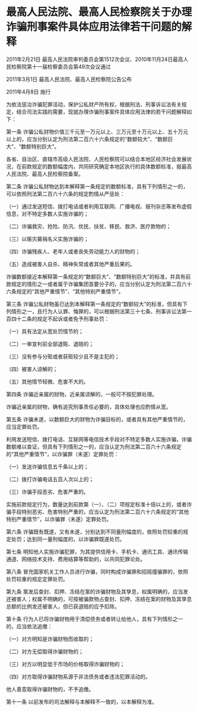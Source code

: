 # 最高人民法院、最高人民检察院关于办理诈骗刑事案件具体应用法律若干问题的解释

2011年2月21日 最高人民法院审判委员会第1512次会议、2010年11月24日最高人民检察院第十一届检察委员会第49次会议通过

2011年3月1日 最高人民法院、最高人民检察院公告公布

2011年4月8日 施行

<!-- INFO END -->

为依法惩治诈骗犯罪活动，保护公私财产所有权，根据刑法、刑事诉讼法有关规定，结合司法实践的需要，现就办理诈骗刑事案件具体应用法律的若干问题解释如下：

第一条 诈骗公私财物价值三千元至一万元以上、三万元至十万元以上、五十万元以上的，应当分别认定为刑法第二百六十六条规定的“数额较大”、“数额巨大”、“数额特别巨大”。

各省、自治区、直辖市高级人民法院、人民检察院可以结合本地区经济社会发展状况，在前款规定的数额幅度内，共同研究确定本地区执行的具体数额标准，报最高人民法院、最高人民检察院备案。

第二条 诈骗公私财物达到本解释第一条规定的数额标准，具有下列情形之一的，可以依照刑法第二百六十六条的规定酌情从严惩处：

（一）通过发送短信、拨打电话或者利用互联网、广播电视、报刊杂志等发布虚假信息，对不特定多数人实施诈骗的；

（二）诈骗救灾、抢险、防汛、优抚、扶贫、移民、救济、医疗款物的；

（三）以赈灾募捐名义实施诈骗的；

（四）诈骗残疾人、老年人或者丧失劳动能力人的财物的；

（五）造成被害人自杀、精神失常或者其他严重后果的。

诈骗数额接近本解释第一条规定的“数额巨大”、“数额特别巨大”的标准，并具有前款规定的情形之一或者属于诈骗集团首要分子的，应当分别认定为刑法第二百六十六条规定的“其他严重情节”、“其他特别严重情节”。

第三条 诈骗公私财物虽已达到本解释第一条规定的“数额较大”的标准，但具有下列情形之一，且行为人认罪、悔罪的，可以根据刑法第三十七条、刑事诉讼法第一百四十二条的规定不起诉或者免予刑事处罚：

（一）具有法定从宽处罚情节的；

（二）一审宣判前全部退赃、退赔的；

（三）没有参与分赃或者获赃较少且不是主犯的；

（四）被害人谅解的；

（五）其他情节轻微、危害不大的。

第四条 诈骗近亲属的财物，近亲属谅解的，一般可不按犯罪处理。

诈骗近亲属的财物，确有追究刑事责任必要的，具体处理也应酌情从宽。

第五条 诈骗未遂，以数额巨大的财物为诈骗目标的，或者具有其他严重情节的，应当定罪处罚。

利用发送短信、拨打电话、互联网等电信技术手段对不特定多数人实施诈骗，诈骗数额难以查证，但具有下列情形之一的，应当认定为刑法第二百六十六条规定的“其他严重情节”，以诈骗罪（未遂）定罪处罚：

（一）发送诈骗信息五千条以上的；

（二）拨打诈骗电话五百人次以上的；

（三）诈骗手段恶劣、危害严重的。

实施前款规定行为，数量达到前款第（一）、（二）项规定标准十倍以上的，或者诈骗手段特别恶劣、危害特别严重的，应当认定为刑法第二百六十六条规定的“其他特别严重情节”，以诈骗罪（未遂）定罪处罚。

第六条 诈骗既有既遂，又有未遂，分别达到不同量刑幅度的，依照处罚较重的规定处罚；达到同一量刑幅度的，以诈骗罪既遂处罚。

第七条 明知他人实施诈骗犯罪，为其提供信用卡、手机卡、通讯工具、通讯传输通道、网络技术支持、费用结算等帮助的，以共同犯罪论处。

第八条 冒充国家机关工作人员进行诈骗，同时构成诈骗罪和招摇撞骗罪的，依照处罚较重的规定定罪处罚。

第九条 案发后查封、扣押、冻结在案的诈骗财物及其孳息，权属明确的，应当发还被害人；权属不明确的，可按被骗款物占查封、扣押、冻结在案的财物及其孳息总额的比例发还被害人，但已获退赔的应予扣除。

第十条 行为人已将诈骗财物用于清偿债务或者转让给他人，具有下列情形之一的，应当依法追缴：

（一）对方明知是诈骗财物而收取的；

（二）对方无偿取得诈骗财物的；

（三）对方以明显低于市场的价格取得诈骗财物的；

（四）对方取得诈骗财物系源于非法债务或者违法犯罪活动的。

他人善意取得诈骗财物的，不予追缴。

第十一条 以前发布的司法解释与本解释不一致的，以本解释为准。